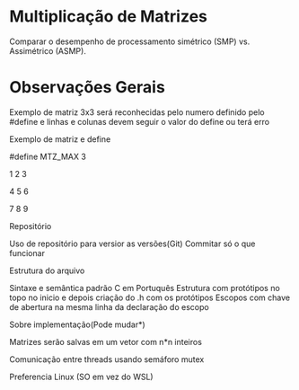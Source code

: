 # Multiplicação de Matrizes
Comparar o desempenho de processamento simétrico (SMP) vs. Assimétrico (ASMP). 


# Observações Gerais 
Exemplo de matriz 3x3 será reconhecidas pelo numero definido pelo #define e linhas e colunas devem seguir o valor do define ou terá erro

Exemplo de matriz e define

#define MTZ_MAX 3

1 2 3

4 5 6

7 8 9

Repositório

Uso de repositório para versior as versões(Git)
Commitar só o que funcionar

Estrutura do arquivo

Sintaxe e semântica padrão C em Portuquês
Estrutura com protótipos no topo no inicio e depois criação do .h com os protótipos
Escopos com chave de abertura na mesma linha da declaração do escopo

Sobre implementação(Pode mudar*)

Matrizes serão salvas em um vetor com n*n inteiros

Comunicação entre threads usando semáforo mutex

Preferencia Linux (SO em vez do WSL)
